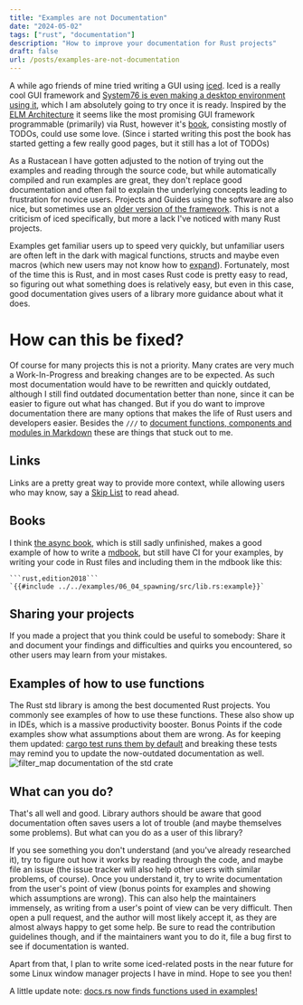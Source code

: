 ```yaml
---
title: "Examples are not Documentation"
date: "2024-05-02"
tags: ["rust", "documentation"]
description: "How to improve your documentation for Rust projects"
draft: false
url: /posts/examples-are-not-documentation
---
```


A while ago friends of mine tried writing a GUI using [iced](https://github.com/iced-rs/iced). Iced is a really cool GUI framework and [System76 is even making a desktop environment using it](https://blog.system76.com/post/locked-and-loaded-with-new-cosmic-de-updates), which I am absolutely going to try once it is ready. Inspired by the [ELM Architecture](https://guide.elm-lang.org/architecture/) it seems like the most promising GUI framework programmable (primarily) via Rust, however it's [book](https://book.iced.rs/), consisting mostly of TODOs, could use some love. (Since i started writing this post the book has started getting a few really good pages, but it still has a lot of TODOs)

As a Rustacean I have gotten adjusted to the notion of trying out the examples and reading through the source code, but while automatically compiled and run examples are great, they don't replace good documentation and often fail to explain the underlying concepts leading to frustration for novice users. Projects and Guides using the software are also nice, but sometimes use an [older version of the framework](https://github.com/iced-rs/awesome-iced). This is not a criticism of iced specifically, but more a lack I've noticed with many Rust projects. 

Examples get familiar users up to speed very quickly, but unfamiliar users are often left in the dark with magical functions, structs and maybe even macros (which new users may not know how to [expand](https://github.com/dtolnay/cargo-expand)). Fortunately, most of the time this is Rust, and in most cases Rust code is pretty easy to read, so figuring out what something does is relatively easy, but even in this case, good documentation gives users of a library more guidance about what it does.

# How can this be fixed?
Of course for many projects this is not a priority. Many crates are very much a Work-In-Progress and breaking changes are to be expected. As such most documentation would have to be rewritten and quickly outdated, although I still find outdated documentation better than none, since it can be easier to figure out what has changed. But if you do want to improve documentation there are many options that makes the life of Rust users and developers easier. Besides the `///` to [document functions, components and modules in Markdown](https://doc.rust-lang.org/rustdoc/how-to-write-documentation.html) these are things that stuck out to me.

## Links
Links are a pretty great way to provide more context, while allowing users who may know, say a [Skip List](https://en.wikipedia.org/wiki/Skip_list) to read ahead.
## Books
I think [the async book](https://github.com/rust-lang/async-book), which is still sadly unfinished, makes a good example of how to write a [mdbook](https://rust-lang.github.io/mdBook/), but still have CI for your examples, by writing your code in Rust files and including them in the mdbook like this:
``````
```rust,edition2018```
`{{#include ../../examples/06_04_spawning/src/lib.rs:example}}`
``````

## Sharing your projects
If you made a project that you think could be useful to somebody: Share it and document your findings and difficulties and quirks you encountered, so other users may learn from your mistakes.

## Examples of how to use functions
The Rust std library is among the best documented Rust projects. You commonly see examples of how to use these functions. These also show up in IDEs, which is a massive productivity booster. Bonus Points if the code examples show what assumptions about them are wrong. As for keeping them updated: [cargo test runs them by default](https://doc.rust-lang.org/cargo/commands/cargo-test.html#documentation-tests) and breaking these tests may remind you to update the now-outdated documentation as well.
![filter_map documentation of the std crate](images/filter_map_documentation.avif)

## What can you do?
That's all well and good. Library authors should be aware that good documentation often saves users a lot of trouble (and maybe themselves some problems). But what can you do as a user of this library? 

If you see something you don't understand (and you've already researched it), try to figure out how it works by reading through the code, and maybe file an issue (the issue tracker will also help other users with similar problems, of course). Once you understand it, try to write documentation from the user's point of view (bonus points for examples and showing which assumptions are wrong). This can also help the maintainers immensely, as writing from a user's point of view can be very difficult. Then open a pull request, and the author will most likely accept it, as they are almost always happy to get some help. Be sure to read the contribution guidelines though, and if the maintainers want you to do it, file a bug first to see if documentation is wanted.

Apart from that, I plan to write some iced-related posts in the near future for some Linux window manager projects I have in mind. Hope to see you then!

A little update note:  [docs.rs now finds functions used in examples!](https://infosec.exchange/@Nereuxofficial/112615275911356099)